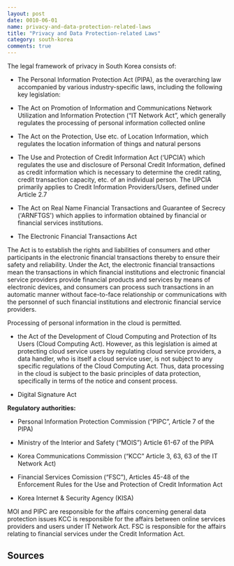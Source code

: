 ```yaml
---
layout: post
date: 0010-06-01
name: privacy-and-data-protection-related-laws
title: "Privacy and Data Protection-related Laws"
category: south-korea
comments: true
---
```


The legal framework of privacy in South Korea consists of:

- The Personal Information Protection Act (PIPA), as the overarching law accompanied by various industry-specific laws, including the following key legislation:

- The Act on Promotion of Information and Communications Network Utilization and Information Protection (“IT Network Act”, which generally regulates the processing of personal information collected online

- The Act on the Protection, Use etc. of Location Information, which regulates the location information of things and natural persons

- The Use and Protection of Credit Information Act (‘UPCIA’) which regulates the use and disclosure of Personal Credit Information, defined as credit information which is necessary to determine the credit rating, credit transaction capacity, etc. of an individual person. The UPCIA primarily applies to Credit Information Providers/Users, defined under Article 2.7
 
- The Act on Real Name Financial Transactions and Guarantee of Secrecy ('ARNFTGS') which applies to information obtained by financial or financial services institutions.

-	The Electronic Financial Transactions Act 

The Act is to establish the rights and liabilities of consumers and other participants in the electronic financial transactions thereby to ensure their safety and reliability. Under the Act, the electronic financial transactions mean the transactions in which financial institutions and electronic financial service providers provide financial products and services by means of electronic devices, and consumers can process such transactions in an automatic manner without face-to-face relationship or communications with the personnel of such financial institutions and electronic financial service providers. 

Processing of personal information in the cloud is permitted.

- the Act of the Development of Cloud Computing and Protection of Its Users (Cloud Computing Act). However, as this legislation is aimed at protecting cloud service users by regulating cloud service providers, a data handler, who is itself a cloud service user, is not subject to any specific regulations of the Cloud Computing Act. Thus, data processing in the cloud is subject to the basic principles of data protection, specifically in terms of the notice and consent process.

-	Digital Signature Act  

**Regulatory authorities:**

- Personal Information Protection Commission  (“PIPC”, Article 7 of the PIPA)

- Ministry of the Interior and Safety  (“MOIS”) Article 61-67 of the PIPA

- Korea Communications Commission  (“KCC” Article 3, 63, 63 of the IT Network Act)

- Financial Services Comission  (“FSC”), Articles 45-48 of the Enforcement Rules for the Use and Protection of Credit Information Act

- Korea Internet & Security Agency (KISA) 

MOI and PIPC are responsible for the affairs concerning general data protection issues KCC is responsible for the affairs between online services providers and users under IT Network Act. FSC is responsible for the affairs relating to financial services under the Credit Information Act.

## Sources


